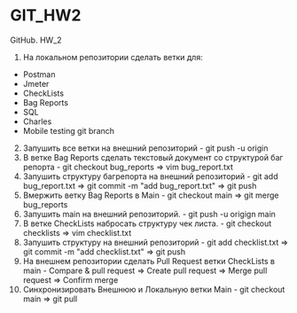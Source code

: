 # GIT_HW2
GitHub. HW_2
1. На локальном репозитории сделать ветки для:
- Postman
- Jmeter
- CheckLists
- Bag Reports
- SQL
- Charles
- Mobile testing
git branch
2. Запушить все ветки на внешний репозиторий - git push -u origin
3. В ветке Bag Reports сделать текстовый документ со структурой баг репорта - git checkout bug_reports => vim bug_report.txt
4. Запушить структуру багрепорта на внешний репозиторий - git add bug_report.txt => git commit -m "add bug_report.txt" => git push
5. Вмержить ветку Bag Reports в Main - git checkout main => git merge bug_reports
6. Запушить main на внешний репозиторий. - git push -u origign main
7. В ветке CheckLists набросать структуру чек листа. - git checkout checklists => vim checklist.txt
8. Запушить структуру на внешний репозиторий - git add checklist.txt => git commit -m "add checklist.txt" => git push
9. На внешнем репозитории сделать Pull Request ветки CheckLists в main - Compare & pull request => Create pull request => Merge pull request => Confirm merge
10. Синхронизировать Внешнюю и Локальную ветки Main - git checkout main => git pull
